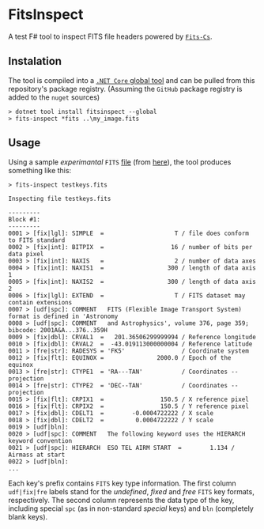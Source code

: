 # FitsInspect
A test F# tool to inspect FITS file headers powered by [`Fits-Cs`](https://github.com/Ilia-Kosenkov/Fits-Cs).

## Instalation
The tool is compiled into a [`.NET Core` global tool](https://docs.microsoft.com/en-us/dotnet/core/tools/global-tools)
and can be pulled from this repository's package registry.
(Assuming the `GitHub` package registry is added to the `nuget` sources)
```
> dotnet tool install fitsinspect --global
> fits-inspect *fits ..\my_image.fits
```

## Usage
Using a sample *experimantal* `FITS` [file](http://fits.gsfc.nasa.gov/samples/testkeys.fits) (from [here](https://fits.gsfc.nasa.gov/fits_samples.html)),
the tool produces something like this:
```
> fits-inspect testkeys.fits

Inspecting file testkeys.fits

---------
Block #1:
---------
0001 > [fix|lgl]: SIMPLE  =                    T / file does conform to FITS standard             
0002 > [fix|int]: BITPIX  =                   16 / number of bits per data pixel                  
0003 > [fix|int]: NAXIS   =                    2 / number of data axes                            
0004 > [fix|int]: NAXIS1  =                  300 / length of data axis 1                          
0005 > [fix|int]: NAXIS2  =                  300 / length of data axis 2                          
0006 > [fix|lgl]: EXTEND  =                    T / FITS dataset may contain extensions            
0007 > [udf|spc]: COMMENT   FITS (Flexible Image Transport System) format is defined in 'Astronomy
0008 > [udf|spc]: COMMENT   and Astrophysics', volume 376, page 359; bibcode: 2001A&A...376..359H 
0009 > [fix|dbl]: CRVAL1  =   201.36506299999994 / Reference longitude                            
0010 > [fix|dbl]: CRVAL2  =  -43.019113000000004 / Reference latitude                             
0011 > [fre|str]: RADESYS = 'FK5'                / Coordinate system                              
0012 > [fix|flt]: EQUINOX =               2000.0 / Epoch of the equinox                           
0013 > [fre|str]: CTYPE1  = 'RA---TAN'           / Coordinates -- projection                      
0014 > [fre|str]: CTYPE2  = 'DEC--TAN'           / Coordinates -- projection                      
0015 > [fix|flt]: CRPIX1  =                150.5 / X reference pixel                              
0016 > [fix|flt]: CRPIX2  =                150.5 / Y reference pixel                              
0017 > [fix|dbl]: CDELT1  =        -0.0004722222 / X scale                                        
0018 > [fix|dbl]: CDELT2  =         0.0004722222 / Y scale                                        
0019 > [udf|bln]:                                                                                 
0020 > [udf|spc]: COMMENT   The following keyword uses the HIERARCH keyword convention            
0021 > [udf|spc]: HIERARCH  ESO TEL AIRM START  =        1.134 / Airmass at start                 
0022 > [udf|bln]:     
...                                                                            
```

Each key's prefix contains `FITS` key type information. 
The first column `udf|fix|fre` labels stand for the *undefined*, *fixed* and *free* `FITS` key formats, respectively.
The second column represents the data type of the key, including special `spc` (as in non-standard *special* keys) and `bln` (completely blank keys).


